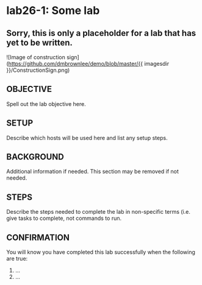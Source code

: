# lab26-1: Some lab
## Sorry, this is only a placeholder for a lab that has yet to be written.

![Image of construction sign](https://github.com/dmbrownlee/demo/blob/master/{{ imagesdir }}/ConstructionSign.png)

## OBJECTIVE

Spell out the lab objective here.

## SETUP

Describe which hosts will be used here and list any setup steps.

## BACKGROUND

Additional information if needed.  This section may be removed if not needed.

## STEPS

Describe the steps needed to complete the lab in non-specific terms (i.e. give
tasks to complete, not commands to run.

## CONFIRMATION

You will know you have completed this lab successfully when the following are true:

  1. ...
  1. ...

